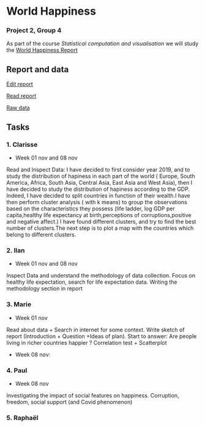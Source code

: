 # World Happiness
### Project 2, Group 4

As part of the course *Statistical computation and visualisation* we will study the  [World Happiness Report](https://worldhappiness.report/)

## Report and data

[Edit report](https://www.overleaf.com/3992881475cxpbktkghzyy)

[Read report](https://www.overleaf.com/read/fcgytsgdcdyb)

[Raw data](https://happiness-report.s3.amazonaws.com/2021/DataPanelWHR2021C2.xls)


## Tasks

### 1. Clarisse
  - Week 01 nov and 08 nov

Read and Inspect Data: I have decided to first consider year 2019, and to study the distribution of hapiness in each part of the world ( Europe, South America, Africa, South Asia, Central Asia, East Asia and West Asia), then I have decided to study the distribution of hapiness according to the GDP. Indeed, I have decided to split countries in function of their wealth.I have then perform cluster analysis ( with k means) to group the observations based on the characteristics they possess (life ladder, log GDP per capita,healthy life expectancy at birth,perceptions of corruptions,positive and negative affect.) I have found different clusters, and try to find the best number of clusters.The next step is to plot a map with the countries which belong to different clusters.
                         

### 2. Ilan
  - Week 01 nov and 08 nov

Inspect Data and understand the methodology of data collection. Focus on healthy life expectation, search for life expectation data. Writing the methodology section in report

### 3. Marie
  - Week 01 nov

Read about data + Search in internet for some context. Write sketch of report (Introduction + Question +Ideas of plan). Start to answer: Are people living in richer countries happier ? Correlation test + Scatterplot

  - Week 08 nov:


### 4. Paul
  - Week 08 nov

Investigating the impact of social features on happiness. Corruption, freedom, social support (and Covid phenomenon)


### 5. Raphaël
